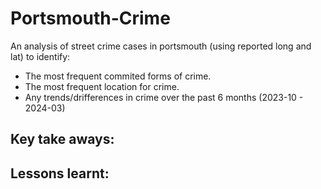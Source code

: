 # Portsmouth-Crime
An analysis of street crime cases in portsmouth (using reported long and lat) to identify:
- The most frequent commited forms of crime.
- The most frequent location for crime.
- Any trends/drifferences in crime over the past 6 months (2023-10 - 2024-03)

## Key take aways: 

## Lessons learnt: 
